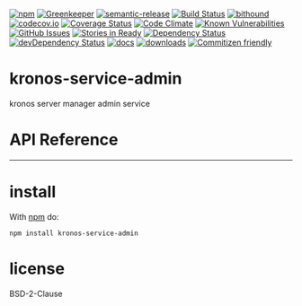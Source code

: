 [![npm](https://img.shields.io/npm/v/kronos-service-admin.svg)](https://www.npmjs.com/package/kronos-service-admin)
[![Greenkeeper](https://badges.greenkeeper.io/Kronos-Integration/kronos-service-admin.svg)](https://greenkeeper.io/)
[![semantic-release](https://img.shields.io/badge/%20%20%F0%9F%93%A6%F0%9F%9A%80-semantic--release-e10079.svg)](https://github.com/Kronos-Integration/kronos-service-admin)
[![Build Status](https://secure.travis-ci.org/Kronos-Integration/kronos-service-admin.png)](http://travis-ci.org/Kronos-Integration/kronos-service-admin)
[![bithound](https://www.bithound.io/github/Kronos-Integration/kronos-service-admin/badges/score.svg)](https://www.bithound.io/github/Kronos-Integration/kronos-service-admin)
[![codecov.io](http://codecov.io/github/Kronos-Integration/kronos-service-admin/coverage.svg?branch=master)](http://codecov.io/github/Kronos-Integration/kronos-service-admin?branch=master)
[![Coverage Status](https://coveralls.io/repos/Kronos-Integration/kronos-service-admin/badge.svg)](https://coveralls.io/r/Kronos-Integration/kronos-service-admin)
[![Code Climate](https://codeclimate.com/github/Kronos-Integration/kronos-service-admin/badges/gpa.svg)](https://codeclimate.com/github/Kronos-Integration/kronos-service-admin)
[![Known Vulnerabilities](https://snyk.io/test/github/Kronos-Integration/kronos-service-admin/badge.svg)](https://snyk.io/test/github/Kronos-Integration/kronos-service-admin)
[![GitHub Issues](https://img.shields.io/github/issues/Kronos-Integration/kronos-service-admin.svg?style=flat-square)](https://github.com/Kronos-Integration/kronos-service-admin/issues)
[![Stories in Ready](https://badge.waffle.io/Kronos-Integration/kronos-service-admin.svg?label=ready&title=Ready)](http://waffle.io/Kronos-Integration/kronos-service-admin)
[![Dependency Status](https://david-dm.org/Kronos-Integration/kronos-service-admin.svg)](https://david-dm.org/Kronos-Integration/kronos-service-admin)
[![devDependency Status](https://david-dm.org/Kronos-Integration/kronos-service-admin/dev-status.svg)](https://david-dm.org/Kronos-Integration/kronos-service-admin#info=devDependencies)
[![docs](http://inch-ci.org/github/Kronos-Integration/kronos-service-admin.svg?branch=master)](http://inch-ci.org/github/Kronos-Integration/kronos-service-admin)
[![downloads](http://img.shields.io/npm/dm/kronos-service-admin.svg?style=flat-square)](https://npmjs.org/package/kronos-service-admin)
[![Commitizen friendly](https://img.shields.io/badge/commitizen-friendly-brightgreen.svg)](http://commitizen.github.io/cz-cli/)

kronos-service-admin
=====
kronos server manager admin service

# API Reference

* * *


install
=======

With [npm](http://npmjs.org) do:

```shell
npm install kronos-service-admin
```

license
=======

BSD-2-Clause
